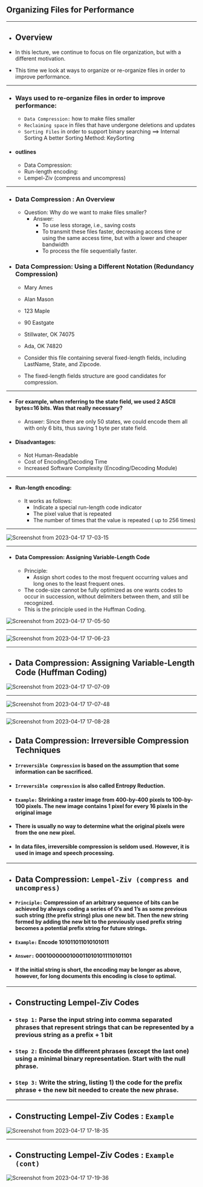 ## Organizing Files for Performance

<hr>

- ## Overview

- In this lecture, we continue to focus on file organization, but with a different motivation.
- This time we look at ways to organize or re-organize files in order to improve performance.

<hr>

- ### Ways used to re-organize files in order to improve performance:
  - `Data Compression:` how to make files smaller
  - `Reclaiming space` in files that have undergone deletions and updates
  - `Sorting Files` in order to support binary searching ==> Internal Sorting A better Sorting Method: KeySorting

- #### outlines
  - Data Compression: 
  - Run-length encoding:  
  - Lempel-Ziv (compress and uncompress)

<hr>

- ### Data Compression : An Overview
  - Question: Why do we want to make files smaller?
     - Answer:
        - To use less storage, i.e., saving costs
        - To transmit these files faster, decreasing access time or using the same access time, but with a lower and cheaper bandwidth
        - To process the file sequentially faster. 


- ### Data Compression: Using a Different Notation (Redundancy Compression)
   - Mary Ames
   - Alan Mason
   - 123 Maple
   - 90 Eastgate
   - Stillwater, OK 74075
   - Ada, OK 74820

   - Consider this file containing several fixed-length fields, including LastName, State, and Zipcode.
   - The fixed-length fields structure are good candidates for compression. 

<hr>

- #### For example, when referring to the state field, we used 2 ASCII bytes=16 bits. Was that really necessary?
   - Answer: Since there are only 50 states, we could encode them all with only 6 bits, thus saving 1 byte per state field.

- #### Disadvantages:
  - Not Human-Readable
  - Cost of Encoding/Decoding Time
  - Increased Software Complexity (Encoding/Decoding Module)
  
<hr>

- #### Run-length encoding:  
   - It works as follows:
     - Indicate a special run-length code indicator
     - The pixel value that is repeated 
     - The number of times that the value is repeated ( up to 256 times)

<hr>

![Screenshot from 2023-04-17 17-03-15](https://user-images.githubusercontent.com/105644935/232526434-93414517-030b-4dae-9372-69206b348018.png)


<hr>

- #### Data Compression: Assigning Variable-Length Code
   - Principle:
      - Assign short codes to the most frequent occurring values and long ones to the least frequent ones.
   - The code-size cannot be fully optimized as one wants codes to occur in succession, without delimiters between them, and still be recognized.
   - This is the principle used in the Huffman Coding.


![Screenshot from 2023-04-17 17-05-50](https://user-images.githubusercontent.com/105644935/232527168-56f3df8c-a03c-4249-b6e9-bd7ab65d36d4.png)

<hr>

![Screenshot from 2023-04-17 17-06-23](https://user-images.githubusercontent.com/105644935/232527277-366d0e34-be98-44e6-ad32-45d88a4853e5.png)

<hr>

- ## Data Compression: Assigning Variable-Length Code (Huffman Coding)


![Screenshot from 2023-04-17 17-07-09](https://user-images.githubusercontent.com/105644935/232527502-2cc1172f-49cc-46b2-bc0a-f2c26957727d.png)

<hr>

![Screenshot from 2023-04-17 17-07-48](https://user-images.githubusercontent.com/105644935/232527833-9363feec-1aec-4c2f-9f05-dffa5289caee.png)

<hr>

![Screenshot from 2023-04-17 17-08-28](https://user-images.githubusercontent.com/105644935/232528030-61e13e2a-344a-4df3-a0c8-a304980f8c45.png)


- ## Data Compression: Irreversible Compression Techniques

- #### `Irreversible Compression` is based on the assumption that some information can be sacrificed. 
- #### `Irreversible compression` is also called Entropy Reduction.
- #### `Example:` Shrinking a raster image from 400-by-400 pixels to 100-by-100 pixels. The new image contains 1 pixel for every 16 pixels in the original image
- #### There is usually no way to determine what the original pixels were from the one new pixel.
- #### In data files, irreversible compression is seldom used. However, it is used in image and speech processing.

<hr>

- ## Data Compression: `Lempel-Ziv (compress and uncompress)`
- #### `Principle:` Compression of an arbitrary sequence of bits can be achieved by always coding a series of 0’s and 1’s as some previous such string (the prefix string) plus one new bit. Then the new string formed by adding the new bit to the previously used prefix string becomes a potential prefix string for future strings.
- #### `Example:` Encode 101011011010101011
- #### `Answer:` 00010000001000110101011110101101
- #### If the initial string is short, the encoding may be longer as above, however, for long documents this encoding is close to optimal.

<hr>

- ## Constructing Lempel-Ziv Codes
- ### `Step 1:` Parse the input string into comma separated phrases that represent strings that can be represented by a previous string as a prefix + 1 bit
- ### `Step 2:` Encode the different phrases (except the last one) using a minimal binary representation. Start with the null phrase.
- ### `Step 3:` Write the string, listing 1) the code for the prefix phrase + the new bit needed to create the new phrase.

<hr>

- ## Constructing Lempel-Ziv Codes : `Example`

![Screenshot from 2023-04-17 17-18-35](https://user-images.githubusercontent.com/105644935/232532778-fce635e9-e2a5-42ee-b408-745bb5cda136.png)


<hr>

- ## Constructing Lempel-Ziv Codes : `Example (cont)`


![Screenshot from 2023-04-17 17-19-36](https://user-images.githubusercontent.com/105644935/232532949-f3cfcd68-0a86-4e38-84f0-9c7edac623bb.png)















 
